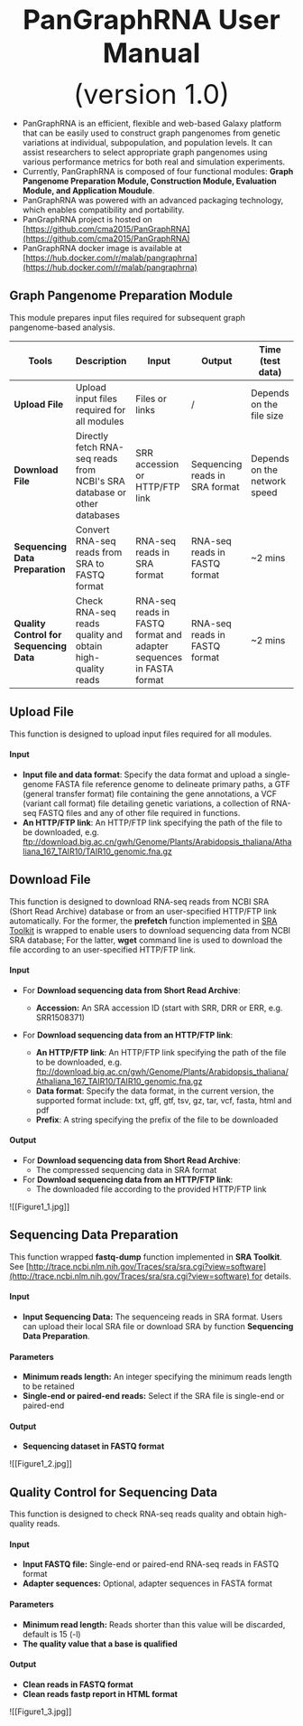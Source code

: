 <div align='center' >
<p><font size='70'><strong>PanGraphRNA User Manual</strong></font></p>
<font size='100'>(version 1.0)</font>
</div>

- PanGraphRNA is an efficient, flexible and web-based Galaxy platform that can be easily used to construct graph pangenomes from genetic variations at individual, subpopulation, and population levels. It can assist researchers to select appropriate graph pangenomes using various performance metrics for both real and simulation experiments. 
- Currently, PanGraphRNA is composed of four functional modules: **Graph Pangenome Preparation Module, Construction Module, Evaluation Module, and Application Moudule**.
- PanGraphRNA was powered with an advanced  packaging technology, which enables compatibility and portability.
- PanGraphRNA project is hosted on [https://github.com/cma2015/PanGraphRNA](https://github.com/cma2015/PanGraphRNA)
- PanGraphRNA docker image is available at [https://hub.docker.com/r/malab/pangraphrna](https://hub.docker.com/r/malab/pangraphrna)

## Graph Pangenome Preparation Module

This module prepares input files required for subsequent graph pangenome-based analysis.

| **Tools**                       | **Description**                                              | **Input**                                       | **Output**                                        | **Time (test data)**         | **Reference**                                                |
| ------------------------------- | ------------------------------------------------------------ | ----------------------------------------------- | ------------------------------------------------- | ---------------------------- | ------------------------------------------------------------ |
| **Upload File**               | Upload input files required for all modules | Files or links                 | /                    | Depends on the file size | <a href="https://github.com/galaxyproject/galaxy" target="_blank">Galaxy</a> |
| **Download File**               | Directly fetch RNA-seq reads from NCBI's SRA database or other databases | SRR accession or HTTP/FTP link                  | Sequencing reads in SRA format                    | Depends on the network speed | <a href="https://github.com/ncbi/sra-tools" target="_blank">SRA Toolkit</a> |
| **Sequencing Data Preparation** | Convert RNA-seq reads from SRA to FASTQ format | RNA-seq reads in SRA format | RNA-seq reads in FASTQ format | ~2 mins                      | <a href="https://github.com/ncbi/sra-tools" target="_blank">SRA Toolkit</a> |
| **Quality Control for Sequencing Data** | Check RNA-seq reads quality and obtain high-quality reads | RNA-seq reads in FASTQ format and adapter sequences in FASTA format | RNA-seq reads in FASTQ format | ~2 mins                      | <a href="https://github.com/OpenGene/fastp" target="_blank">fastp</a> |


## Upload File

This function is designed to upload input files required for all modules.

#### Input

- **Input file and data format**: Specify the data format and upload a single-genome FASTA file reference genome to delineate primary paths, a GTF (general transfer format) file containing the gene annotations, a VCF (variant call format) file detailing genetic variations, a collection of RNA-seq FASTQ files and any of other file required in functions.
- **An HTTP/FTP link**: An HTTP/FTP link specifying the path of the file to be downloaded, e.g. ftp://download.big.ac.cn/gwh/Genome/Plants/Arabidopsis_thaliana/Athaliana_167_TAIR10/TAIR10_genomic.fna.gz


## Download File

This function is designed to download RNA-seq reads from NCBI SRA (Short Read Archive) database or from an user-specified HTTP/FTP link automatically. For the former, the **prefetch** function implemented in <a href="https://github.com/ncbi/sra-tools" target="_blank">SRA Toolkit</a> is wrapped to enable users to download sequencing data from NCBI SRA database; For the latter, **wget** command line is used to download the file according to an user-specified HTTP/FTP link.

#### Input

- For **Download sequencing data from Short Read Archive**:

	- **Accession:** An SRA accession ID (start with SRR, DRR or ERR, e.g. SRR1508371)

- For **Download sequencing data from an HTTP/FTP link**:
	- **An HTTP/FTP link**: An HTTP/FTP link specifying the path of the file to be downloaded, e.g. ftp://download.big.ac.cn/gwh/Genome/Plants/Arabidopsis_thaliana/Athaliana_167_TAIR10/TAIR10_genomic.fna.gz
  - **Data format**: Specify the data format, in the current version, the supported format include: txt, gff, gtf, tsv, gz, tar, vcf, fasta, html and pdf
  - **Prefix**: A string specifying the prefix of the file to be downloaded
  
#### Output
- For **Download sequencing data from Short Read Archive**:
	- The compressed sequencing data in SRA format
- For **Download sequencing data from an HTTP/FTP link**:
	- The downloaded file according to the provided HTTP/FTP link

![[Figure1_1.jpg]]

## Sequencing Data Preparation

This function wrapped **fastq-dump** function implemented in **SRA Toolkit**. See [http://trace.ncbi.nlm.nih.gov/Traces/sra/sra.cgi?view=software](http://trace.ncbi.nlm.nih.gov/Traces/sra/sra.cgi?view=software) for details.

#### Input

-   **Input Sequencing Data:** The sequenceing reads in SRA format. Users can upload their local SRA file or download SRA by function **Sequencing Data Preparation**.

#### Parameters

-   **Minimum reads length:** An integer specifying the minimum reads length to be retained
-   **Single-end or paired-end reads:** Select if the SRA file is single-end or paired-end

#### Output

-   **Sequencing dataset in FASTQ format**

![[Figure1_2.jpg]]

## Quality Control for Sequencing Data

This function is designed to check RNA-seq reads quality and obtain high-quality reads.

#### Input

-   **Input FASTQ file:** Single-end or paired-end RNA-seq reads in FASTQ format
-   **Adapter sequences:** Optional, adapter sequences in FASTA format

#### Parameters

-   **Minimum read length:** Reads shorter than this value will be discarded, default is 15 (-l)
-   **The quality value that a base is qualified**

#### Output

-   **Clean reads in FASTQ format**
-   **Clean reads fastp report in HTML format**

![[Figure1_3.jpg]]
